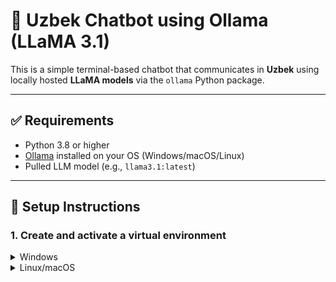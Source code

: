 # 💬 Uzbek Chatbot using Ollama (LLaMA 3.1)

This is a simple terminal-based chatbot that communicates in **Uzbek** using locally hosted **LLaMA models** via the `ollama` Python package.

---

## ✅ Requirements

- Python 3.8 or higher
- [Ollama](https://ollama.com/download) installed on your OS (Windows/macOS/Linux)
- Pulled LLM model (e.g., `llama3.1:latest`)

---

## 🔧 Setup Instructions

### 1. Create and activate a virtual environment

<details>
<summary>Windows</summary>

```bash
python -m venv venv
```
```bash
venv\Scripts\activate
``` 
</details>

<details> 
<summary>Linux/macOS</summary>
```bash
python3 -m venv venv
```
```bash
source venv/bin/activate
```
</details>
